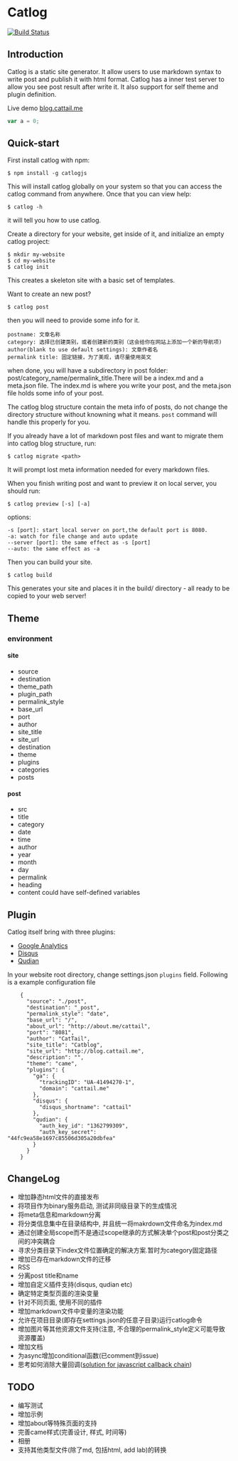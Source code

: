 # Catlog
[![Build Status](https://travis-ci.org/CatTail/catlog.png?branch=develop)](https://travis-ci.org/CatTail/catlog)

## Introduction
Catlog is a static site generator. It allow users to use markdown syntax to write post and publish it with html format. Catlog has a inner test server to allow you see post result after write it. It also support for self theme and plugin definition.

Live demo [blog.cattail.me](http://blog.cattail.me)
```js
var a = 0;
```

## Quick-start
First install catlog with npm:
	
	$ npm install -g catlogjs
	
This will install catlog globally on your system so that you can access the catlog command from anywhere. Once that you can view help:

	$ catlog -h
	
it will tell you how to use catlog.

Create a directory for your website, get inside of it, and initialize an empty catlog project:
	
	$ mkdir my-website
	$ cd my-website
	$ catlog init
	
This creates a skeleton site with a basic set of templates.


Want to create an new post? 

	$ catlog post
	
then you will need to provide some info for it.

	postname: 文章名称
	category: 选择已创建类别，或者创建新的类别（这会给你在网站上添加一个新的导航项)
	author(blank to use default settings): 文章作者名
	permalink title: 固定链接，为了美观，请尽量使用英文
		
when done, you will have a subdirectory in post folder: post/category_name/permalink_title.There will be a index.md and a meta.json file. The index.md is where you write your post, and the meta.json file holds some info of your post.
	
The catlog blog structure contain the meta info of posts, do not change the directory structure without knowning what it means. `post` command will handle this properly for you.

If you already have a lot of markdown post files and want to migrate them into catlog blog structure, run:

	$ catlog migrate <path> 

It will prompt lost meta information needed for every markdown files.

When you finish writing post and want to preview it on local server, you should run:

	$ catlog preview [-s] [-a] 
	
options:
	
	-s [port]: start local server on port,the default port is 8080.
	-a: watch for file change and auto update
	--server [port]: the same effect as -s [port]
	--auto: the same effect as -a

Then you can build your site.

	$ catlog build 
This generates your site and places it in the build/ directory - all ready to be copied to your web server!

## Theme
### environment
#### site
* source
* destination
* theme_path
* plugin_path
* permalink_style
* base_url
* port
* author
* site_title
* site_url
* destination
* theme
* plugins
* categories
* posts

#### post
* src
* title
* category
* date
* time
* author
* year
* month
* day
* permalink
* heading
* content
could have self-defined variables

## Plugin
Catlog itself bring with three plugins:
* [Google Analytics](http://www.google.com/analytics/)
* [Disqus](http://disqus.com/)
* [Qudian](http://qudian.so/)

In your website root directory, change settings.json `plugins` field.  Following is a example configuration file 

        {
          "source": "./post",
          "destination": "_post",
          "permalink_style": "date",
          "base_url": "/",
          "about_url": "http://about.me/cattail",
          "port": "8081",
          "author": "CatTail",
          "site_title": "Catblog",
          "site_url": "http://blog.cattail.me",
          "description": "",
          "theme": "came",
          "plugins": {
            "ga": {
              "trackingID": "UA-41494270-1",
              "domain": "cattail.me"
            },
            "disqus": {
              "disqus_shortname": "cattail"
            },
            "qudian": {
              "auth_key_id": "1362799309",
              "auth_key_secret":  			 			"44fc9ea58e1697c85506d305a20dbfea"
            }
          }
        }

## ChangeLog
* 增加静态html文件的直接发布
* 将项目作为binary服务启动, 测试非同级目录下的生成情况
* 将meta信息和markdown分离
* 将分类信息集中在目录结构中, 并且统一将makrdown文件命名为index.md
* 通过创建全局scope而不是通过scope继承的方式解决单个post和post分类之间的冲突耦合
* 寻求分类目录下index文件位置确定的解决方案.暂时为category固定路径
* 增加已存在markdown文件的迁移
* RSS
* 分离post title和name
* 增加自定义插件支持(disqus, qudian etc)
* 确定特定类型页面的渲染变量
* 针对不同页面, 使用不同的插件
* 增加markdown文件中变量的渲染功能
* 允许在项目目录(即存在settings.json的任意子目录)运行catlog命令
* 增加图片等其他资源文件支持(注意, 不合理的permalink_style定义可能导致资源覆盖)
* 增加文档
* 为async增加conditional函数(已comment到issue)
* 思考如何消除大量回调([solution for javascript callback chain](http://blog.cattail.me/Tech/2013/06/18/solution-for-javascript-async-callback-chain/index.html))

## TODO
* 编写测试
* 增加示例
* 增加about等特殊页面的支持
* 完善came样式(完善设计, 样式, 时间等)
* 相册
* 支持其他类型文件(除了md, 包括html, add lab)的转换





